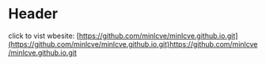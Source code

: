 # Header 

click to vist wbesite: [https://github.com/minlcve/minlcve.github.io.git](https://github.com/minlcve/minlcve.github.io.git)https://github.com/minlcve/minlcve.github.io.git
